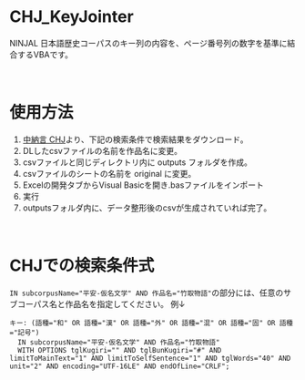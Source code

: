 # CHJ_KeyJointer
NINJAL 日本語歴史コーパスのキー列の内容を、ページ番号列の数字を基準に結合するVBAです。

<br>

# 使用方法

1. [中納言 CHJ](https://chunagon.ninjal.ac.jp/chj/search)より、下記の検索条件で検索結果をダウンロード。
2. DLしたcsvファイルの名前を作品名に変更。
3. csvファイルと同じディレクトリ内に outputs フォルダを作成。
4. csvファイルのシートの名前を original に変更。
5. Excelの開発タブからVisual Basicを開き.basファイルをインポート
6. 実行
7. outputsフォルダ内に、データ整形後のcsvが生成されていれば完了。

<br>

# CHJでの検索条件式
```IN subcorpusName="平安-仮名文学" AND 作品名="竹取物語"```の部分には、任意のサブコーパス名と作品名を指定してください。
例↓

```
キー: (語種="和" OR 語種="漢" OR 語種="外" OR 語種="混" OR 語種="固" OR 語種="記号")
  IN subcorpusName="平安-仮名文学" AND 作品名="竹取物語"
  WITH OPTIONS tglKugiri="" AND tglBunKugiri="#" AND limitToMainText="1" AND limitToSelfSentence="1" AND tglWords="40" AND unit="2" AND encoding="UTF-16LE" AND endOfLine="CRLF";
```
